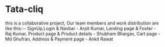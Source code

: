 # Tata-cliq
this is a collaborative project,
Our team members and  work distribution are like this:--
SignUp,Login & Navbar - Arpit Kumar,
Landing page & Footer - Raj Kumar,
Product page & Product details - Shubham Bhargav,
Cart page - Md Ghufran,
Address & Payment page - Ankit Rawat

